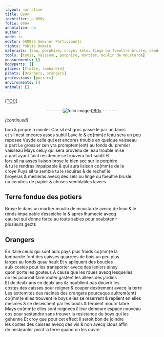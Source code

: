 ```yaml
---
layout: narrative
title: 090v
identifier: p-090v
folio: 090v
annotation: no
author:
mode: tc
editor: GR8975 Seminar Participants
rights: Public Domain
materials: [eau, porphire, croye, sels, linge ou foeultre brusle, cendres de papier, Terre fondue des potiers, moustarde, eau sel, bois, terre, boys]
tools: [tamis, vaisseau, porphire, mortier, moulin de moustarde]
measurements: []
bodyparts: []
places: [Italie, lombardie]
plants: [Orangers, orangers]
professions: [potiers]
environments: []
animals: []
---
```


<p><a href="{{site.url}}/{{base.url}}/diplomatic/">[TOC]</a></p><div class="folio" align="center">- - - - - <a href="http://gallica.bnf.fr/ark:/12148/btv1b10500001g/f186.image" target="_blank"><img src="https://cu-mkp.github.io/2017-workshop-edition/assets/photo-icon.png" alt="folio image: " style="display:inline-block; margin-bottom:-3px;"/>090v</a> - - - - - </div>  
 
*[continued]*
  
bon & propre a mouler Car sil est gros passe le par un <span class="tl">tamis</span><br/> et sil nest encores asses subtil Lave le & co{mm}e l<span class="m">eau</span> sera un peu<br/> reposee Vuyde celle qui est encores trouble en quelque <span class="tl">vaisseau</span><br/> a part Le grossier sen yra promptem{ent} au fonds du premier<br/> <span class="tl">vaisseau</span> Mays celuy qui sera provenu de l<span class="m">eau</span> trouble mise<br/> a part ayant faict residence se trouvera fort subtil Et<br/> lors sil na asses liaison broye le bien sec sur le <span class="tl"><span class="m">porphire</span></span><br/> & tu le rendras impalpable & qui aura liaison co{mm}e de la<br/> <span class="m">croye</span> Puys sil te semble tu le recuiras & de rechef le<br/> broyeras & mesleras avecq des <span class="m">sels</span> ou <span class="m">linge <span class="add">ou</span> foeultre brusle</span> <br/> ou <span class="m">cendres de papier</span> & choses semblables lavees
 
 
  

## <span class="m">Terre fondue des <span class="pro">potiers</span></span>

 
Broye le dans un <span class="del"><span class="tl">mortier</span></span> <span class="add"><span class="tl">moulin de <span class="m">moustarde</span></span></span> avecq de l<span class="m">eau</span> & le<br/> rends impalpable desseiche le & apres lhumecte avecq<br/> <span class="m">eau sel</span> qui donne force a<span class="del">u</span> touts sables pour soubstenir<br/> plusieurs gects
 
 
  

## <span class="pa">Orangers</span>

 
En <span class="pl">Italie</span> ceulx qui sont aulx pays plus froids co{mm}e la<br/> <span class="pl">lombardie</span> font des caisses quarrees de <span class="m">bois</span> un peu plus<br/> larges au fonds quau hault Et y apliquent des boucles<br/> aulx costes pour les transporter avecq des leniers ainsy<br/> quon porte les gouteus A cause que les roues avecq lesquelles<br/> on les pourroit faire rouler gastent les allees des jardins<br/> Et de deulx ans en deulx ans ilz noublient pas douvrir les<br/> costes des caisses pour roigner & couper dextrement avecq la <span class="m">terre</span><br/> Les extremites des racines des <span class="pa">orangers</span> pourceque aultrem{ent}<br/> co{mm}e elles trouvent le <span class="m">boys</span> elles se reserrent & replient en elles<br/> mesmes & se deseichent par les bouts & feroient mourir labre<br/> Mays co{mm}e elles sont roignees il leur demeure espace nouveau<br/> <span class="del">cos</span> pour sestandre sans trouver la resistance du <span class="m">boys</span> qui les<br/> gehenne Et croy que pour cet effect il seroit bon de joindre<br/> les costes des caisses avecq des vis & non avecq clous affin<br/> de nesbranler point la <span class="m">terre</span> quand on les ouvre
 
